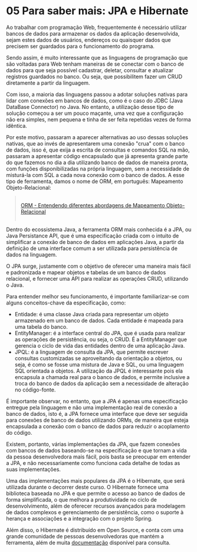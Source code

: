 # 05 Para saber mais: JPA e Hibernate

Ao trabalhar com programação Web, frequentemente é necessário utilizar bancos de dados para armazenar os dados da aplicação desenvolvida, sejam estes dados de usuários, endereços ou quaisquer dados que precisem ser guardados para o funcionamento do programa.

Sendo assim, é muito interessante que as linguagens de programação que são voltadas para Web tenham maneiras de se conectar com o banco de dados para que seja possível cadastrar, deletar, consultar e atualizar registros guardados no banco. Ou seja, que possibilitem fazer um CRUD diretamente a partir da linguagem.

Com isso, a maioria das linguagens passou a adotar soluções nativas para lidar com conexões em bancos de dados, como é o caso do JDBC (Java DataBase Connector) no Java. No entanto, a utilização desse tipo de solução começou a ser um pouco maçante, uma vez que a configuração não era simples, nem pequena e tinha de ser feita repetidas vezes de forma idêntica.

Por este motivo, passaram a aparecer alternativas ao uso dessas soluções nativas, que ao invés de apresentarem uma conexão "crua" com o banco de dados, isso é, que exija a escrita de consultas e comandos SQL na mão, passaram a apresentar código encapsulado que já apresenta grande parte do que fazemos no dia a dia utilizando banco de dados de maneira pronta, com funções disponibilizadas na própria linguagem, sem a necessidade de misturá-la com SQL a cada nova conexão com o banco de dados. A esse tipo de ferramenta, damos o nome de ORM, em português: Mapeamento Objeto-Relacional:

><br>[ORM - Entendendo diferentes abordagens de Mapeamento Objeto-Relacional](https://youtu.be/NvdGYdOAt5Q)<br><br>

Dentro do ecossistema Java, a ferramenta ORM mais conhecida é a JPA, ou Java Persistance API, que é uma especificação criada com o intuito de simplificar a conexão de banco de dados em aplicações Java, a partir da definição de uma interface comum a ser utilizada para persistência de dados na linguagem.

O JPA surge, justamente com o objetivo de oferecer uma maneira mais fácil e padronizada e mapear objetos e tabelas de um banco de dados relacional, e fornecer uma API para realizar as operações CRUD, utilizando o Java.

Para entender melhor seu funcionamento, é importante familiarizar-se com alguns conceitos-chave da especificação, como:

- Entidade: é uma classe Java criada para representar um objeto armazenado em um banco de dados. Cada entidade é mapeada para uma tabela do banco.
- EntityManager: é a interface central do JPA, que é usada para realizar as operações de persistência, ou seja, o CRUD. É a EntityManager que gerencia o ciclo de vida das entidades dentro de uma aplicação Java.
- JPQL: é a linguagem de consulta da JPA, que permite escrever consultas customizadas se aproveitando da orientação a objetos, ou seja, é como se fosse uma mistura de Java e SQL, ou uma linguagem SQL orientada a objetos. A utilização da JPQL é interessante pois ela encapsula a chamada real para o banco de dados, e permite inclusive a troca do banco de dados da aplicação sem a necessidade de alteração no código-fonte.

É importante observar, no entanto, que a JPA é apenas uma especificação entregue pela linguagem e não uma implementação real de conexão a banco de dados, isto é, a JPA fornece uma interface que deve ser seguida para conexões de banco de dados utilizando ORMs, de maneira que esteja encapsulada a conexão com o banco de dados para reduzir o acoplamento do código.

Existem, portanto, várias implementações da JPA, que fazem conexões com bancos de dados baseando-se na especificação e que tornam a vida da pessoa desenvolvedora mais fácil, pois basta se preocupar em entender a JPA, e não necessariamente como funciona cada detalhe de todas as suas implementações.

Uma das implementações mais populares da JPA é o Hibernate, que será utilizada durante o decorrer deste curso. O Hibernate fornece uma biblioteca baseada no JPA e que permite o acesso ao banco de dados de forma simplificada, o que melhora a produtividade no ciclo de desenvolvimento, além de oferecer recursos avançados para modelagem de dados complexos e gerenciamento de persistência, como o suporte à herança e associações e a integração com o projeto Spring.

Além disso, o Hibernate é distribuído em Open Source, e conta com uma grande comunidade de pessoas desenvolvedoras que mantém a ferramenta, além de muita [documentação](https://hibernate.org/orm/documentation/6.3/) disponível para consulta.

